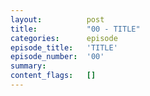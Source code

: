 ```yaml
---
layout:          post
title:           "00 - TITLE"
categories:      episode
episode_title:   'TITLE'
episode_number:  '00'
summary:    
content_flags:   []         
---
```


